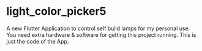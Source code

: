# light_color_picker5

A new Flutter Application to control self build lamps for my personal use.
You need extra hardware & software for getting this project running. This is just the code of the App.


